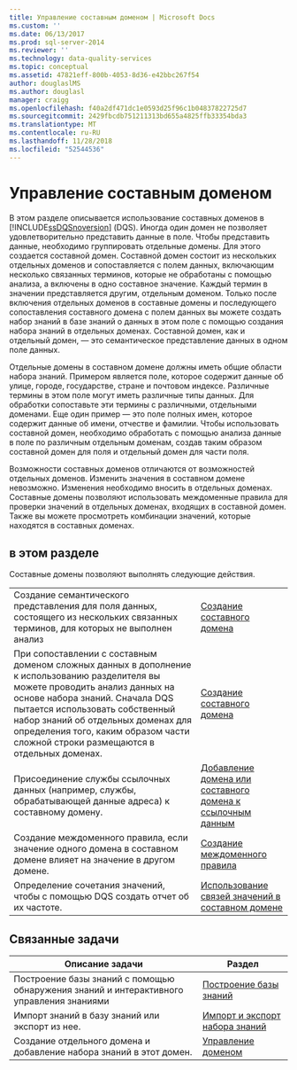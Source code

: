 ```yaml
---
title: Управление составным доменом | Microsoft Docs
ms.custom: ''
ms.date: 06/13/2017
ms.prod: sql-server-2014
ms.reviewer: ''
ms.technology: data-quality-services
ms.topic: conceptual
ms.assetid: 47821eff-800b-4053-8d36-e42bbc267f54
author: douglaslMS
ms.author: douglasl
manager: craigg
ms.openlocfilehash: f40a2df471dc1e0593d25f96c1b04837822725d7
ms.sourcegitcommit: 2429fbcdb751211313bd655a4825ffb33354bda3
ms.translationtype: MT
ms.contentlocale: ru-RU
ms.lasthandoff: 11/28/2018
ms.locfileid: "52544536"
---
```

# <a name="managing-a-composite-domain"></a>Управление составным доменом
  В этом разделе описывается использование составных доменов в [!INCLUDE[ssDQSnoversion](../includes/ssdqsnoversion-md.md)] (DQS). Иногда один домен не позволяет удовлетворительно представить данные в поле. Чтобы представить данные, необходимо группировать отдельные домены. Для этого создается составной домен. Составной домен состоит из нескольких отдельных доменов и сопоставляется с полем данных, включающим несколько связанных терминов, которые не обработаны с помощью анализа, а включены в одно составное значение. Каждый термин в значении представляется другим, отдельным доменом. Только после включения отдельных доменов в составные домены и последующего сопоставления составного домена с полем данных вы можете создать набор знаний в базе знаний о данных в этом поле с помощью создания набора знаний в отдельных доменах. Составной домен, как и отдельный домен, — это семантическое представление данных в одном поле данных.  
  
 Отдельные домены в составном домене должны иметь общие области набора знаний. Примером является поле, которое содержит данные об улице, городе, государстве, стране и почтовом индексе. Различные термины в этом поле могут иметь различные типы данных. Для обработки сопоставьте эти термины с различными, отдельными доменами. Еще один пример — это поле полных имен, которое содержит данные об имени, отчестве и фамилии. Чтобы использовать составной домен, необходимо обработать с помощью анализа данные в поле по различным отдельным доменам, создав таким образом составной домен для поля и отдельный домен для части поля.  
  
 Возможности составных доменов отличаются от возможностей отдельных доменов. Изменить значения в составном домене невозможно. Изменения необходимо вносить в отдельных доменах. Составные домены позволяют использовать междоменные правила для проверки значений в отдельных доменах, входящих в составной домен. Также вы можете просмотреть комбинации значений, которые находятся в составных доменах.  
  
## <a name="in-this-section"></a>в этом разделе  
 Составные домены позволяют выполнять следующие действия.  
  
|||  
|-|-|  
|Создание семантического представления для поля данных, состоящего из нескольких связанных терминов, для которых не выполнен анализ|[Создание составного домена](../../2014/data-quality-services/create-a-composite-domain.md)|  
|При сопоставлении с составным доменом сложных данных в дополнение к использованию разделителя вы можете проводить анализ данных на основе набора знаний. Сначала DQS пытается использовать собственный набор знаний об отдельных доменах для определения того, каким образом части сложной строки размещаются в отдельных доменах.|[Создание составного домена](../../2014/data-quality-services/create-a-composite-domain.md)|  
|Присоединение службы ссылочных данных (например, службы, обрабатывающей данные адреса) к составному домену.|[Добавление домена или составного домена к ссылочным данным](../../2014/data-quality-services/attach-a-domain-or-composite-domain-to-reference-data.md)|  
|Создание междоменного правила, если значение одного домена в составном домене влияет на значение в другом домене.|[Создание междоменного правила](../../2014/data-quality-services/create-a-cross-domain-rule.md)|  
|Определение сочетания значений, чтобы с помощью DQS создать отчет об их частоте.|[Использование связей значений в составном домене](../../2014/data-quality-services/use-value-relations-in-a-composite-domain.md)|  
  
## <a name="related-tasks"></a>Связанные задачи  
  
|Описание задачи|Раздел|  
|----------------------|-----------|  
|Построение базы знаний с помощью обнаружения знаний и интерактивного управления знаниями|[Построение базы знаний](../../2014/data-quality-services/building-a-knowledge-base.md)|  
|Импорт знаний в базу знаний или экспорт из нее.|[Импорт и экспорт набора знаний](../../2014/data-quality-services/importing-and-exporting-knowledge.md)|  
|Создание отдельного домена и добавление набора знаний в этот домен.|[Управление доменом](../../2014/data-quality-services/managing-a-domain.md)|  
  
  
